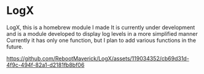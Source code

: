 # LogX
LogX, this is a homebrew module I made It is currently under development and is a module developed to display log levels in a more simplified manner Currently it has only one function, but I plan to add various functions in the future.

https://github.com/RebootMaverick/LogX/assets/119034352/cb69d31d-4f9c-494f-82a1-d2181fb8bf06
